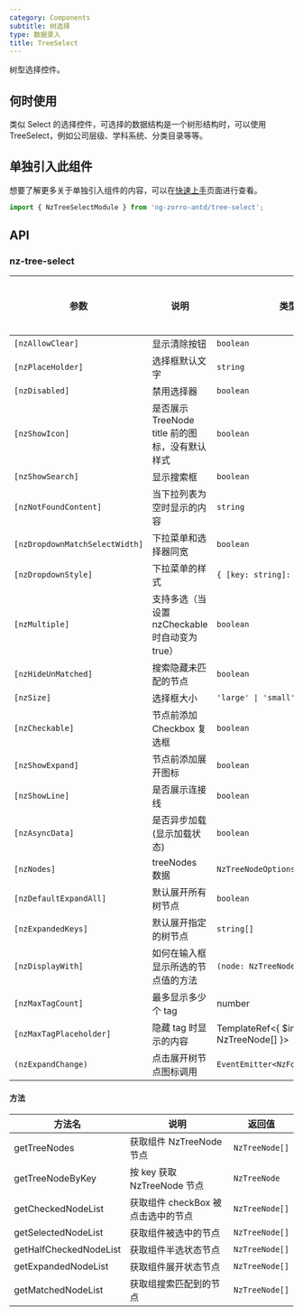 ```yaml
---
category: Components
subtitle: 树选择
type: 数据录入
title: TreeSelect
---
```


树型选择控件。

## 何时使用

类似 Select 的选择控件，可选择的数据结构是一个树形结构时，可以使用 TreeSelect，例如公司层级、学科系统、分类目录等等。

## 单独引入此组件

想要了解更多关于单独引入组件的内容，可以在[快速上手](/docs/getting-started/zh#单独引入某个组件)页面进行查看。

```ts
import { NzTreeSelectModule } from 'ng-zorro-antd/tree-select';
```

## API

### nz-tree-select

| 参数 | 说明 | 类型 | 默认值 | 全局配置 |
| --- | --- | --- | --- | --- |
| `[nzAllowClear]` | 显示清除按钮 | `boolean` | `false` |
| `[nzPlaceHolder]` | 选择框默认文字 | `string` | - |
| `[nzDisabled]` | 禁用选择器 | `boolean` | `false` |
| `[nzShowIcon]` | 是否展示 TreeNode title 前的图标，没有默认样式 | `boolean` | `false` | ✅ |
| `[nzShowSearch]` | 显示搜索框 | `boolean` | `false` |
| `[nzNotFoundContent]` | 当下拉列表为空时显示的内容 | `string` | - |
| `[nzDropdownMatchSelectWidth]` | 下拉菜单和选择器同宽 | `boolean` | `true` | ✅ |
| `[nzDropdownStyle]` | 下拉菜单的样式 | `{ [key: string]: string; }` | - |
| `[nzMultiple]` | 支持多选（当设置 nzCheckable 时自动变为true） | `boolean` | `false` |
| `[nzHideUnMatched]` | 搜索隐藏未匹配的节点 | `boolean` | `false` | ✅ |
| `[nzSize]` | 选择框大小 | `'large' \| 'small' \| 'default'` | `'default'` | ✅ |
| `[nzCheckable]` | 节点前添加 Checkbox 复选框 | `boolean` | `false` |
| `[nzShowExpand]` | 节点前添加展开图标 | `boolean` | `true` | |
| `[nzShowLine]` | 是否展示连接线 | `boolean` | `false` | |
| `[nzAsyncData]` | 是否异步加载(显示加载状态) | `boolean` | `false` |
| `[nzNodes]` | treeNodes 数据 | `NzTreeNodeOptions[]` | `[]` |
| `[nzDefaultExpandAll]` | 默认展开所有树节点 | `boolean` | `false` |
| `[nzExpandedKeys]` | 默认展开指定的树节点 | `string[]` | - |
| `[nzDisplayWith]` | 如何在输入框显示所选的节点值的方法 | `(node: NzTreeNode) => string` | `(node: NzTreeNode) => node.title` |
| `[nzMaxTagCount]` | 最多显示多少个 tag | number | - |
| `[nzMaxTagPlaceholder]` | 隐藏 tag 时显示的内容 | TemplateRef<{ $implicit: NzTreeNode[] }> | - |
| `(nzExpandChange)` | 点击展开树节点图标调用 | `EventEmitter<NzFormatEmitEvent>` | - |

#### 方法

| 方法名 | 说明 | 返回值
| --- | --- | --- |
| getTreeNodes | 获取组件 NzTreeNode 节点 | `NzTreeNode[]` |
| getTreeNodeByKey | 按 key 获取 NzTreeNode 节点 | `NzTreeNode` |
| getCheckedNodeList | 获取组件 checkBox 被点击选中的节点 | `NzTreeNode[]` |
| getSelectedNodeList | 获取组件被选中的节点 | `NzTreeNode[]` |
| getHalfCheckedNodeList | 获取组件半选状态节点 | `NzTreeNode[]` |
| getExpandedNodeList | 获取组件展开状态节点 | `NzTreeNode[]` |
| getMatchedNodeList | 获取组搜索匹配到的节点 | `NzTreeNode[]` |
